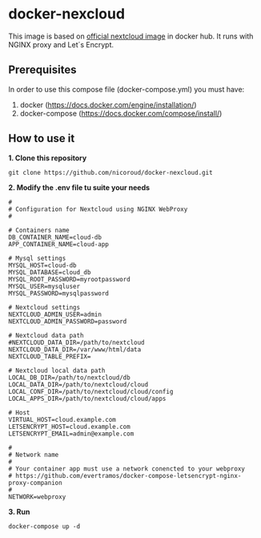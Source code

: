 # docker-nexcloud

This image is based on [official nextcloud image](https://hub.docker.com/r/library/nextcloud/) in docker hub.
It runs with NGINX proxy and Let´s Encrypt.

## Prerequisites
In order to use this compose file (docker-compose.yml) you must have:

1. docker (https://docs.docker.com/engine/installation/)
2. docker-compose (https://docs.docker.com/compose/install/)

## How to use it
**1. Clone this repository**

`git clone https://github.com/nicoroud/docker-nexcloud.git`

**2. Modify the .env file tu suite your needs**

    #
    # Configuration for Nextcloud using NGINX WebProxy
    #
    
    # Containers name
    DB_CONTAINER_NAME=cloud-db
    APP_CONTAINER_NAME=cloud-app
    
    # Mysql settings
    MYSQL_HOST=cloud-db
    MYSQL_DATABASE=cloud_db
    MYSQL_ROOT_PASSWORD=myrootpassword
    MYSQL_USER=mysqluser
    MYSQL_PASSWORD=mysqlpassword
    
    # Nextcloud settings
    NEXTCLOUD_ADMIN_USER=admin
    NEXTCLOUD_ADMIN_PASSWORD=password
    
    # Nextcloud data path
    #NEXTCLOUD_DATA_DIR=/path/to/nextcloud
    NEXTCLOUD_DATA_DIR=/var/www/html/data
    NEXTCLOUD_TABLE_PREFIX=
    
    # Nextcloud local data path
    LOCAL_DB_DIR=/path/to/nextcloud/db
    LOCAL_DATA_DIR=/path/to/nextcloud/cloud
    LOCAL_CONF_DIR=/path/to/nextcloud/cloud/config
    LOCAL_APPS_DIR=/path/to/nextcloud/cloud/apps
    
    # Host 
    VIRTUAL_HOST=cloud.example.com
    LETSENCRYPT_HOST=cloud.example.com
    LETSENCRYPT_EMAIL=admin@example.com
    
    #
    # Network name
    # 
    # Your container app must use a network conencted to your webproxy 
    # https://github.com/evertramos/docker-compose-letsencrypt-nginx-proxy-companion
    #
    NETWORK=webproxy

**3. Run**

`docker-compose up -d`

